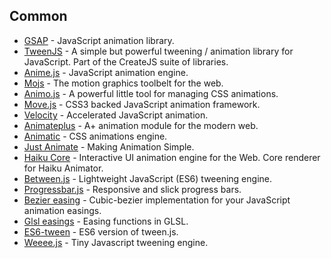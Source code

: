 ## Common

  * [GSAP](https://github.com/greensock/GSAP) \- JavaScript animation library.
  * [TweenJS](https://github.com/CreateJS/TweenJS) \- A simple but powerful tweening / animation library for JavaScript. Part of the CreateJS suite of libraries.
  * [Anime.js](https://github.com/juliangarnier/anime) \- JavaScript animation engine.
  * [Mojs](https://github.com/mojs/mojs) \- The motion graphics toolbelt for the web.
  * [Animo.js](https://github.com/ThrivingKings/animo.js) \- A powerful little tool for managing CSS animations.
  * [Move.js](https://github.com/visionmedia/move.js) \- CSS3 backed JavaScript animation framework.
  * [Velocity](https://github.com/julianshapiro/velocity) \- Accelerated JavaScript animation.
  * [Animateplus](https://github.com/bendc/animateplus) \- A+ animation module for the modern web.
  * [Animatic](https://github.com/lvivski/animatic) \- CSS animations engine.
  * [Just Animate](https://github.com/just-animate/just-animate) \- Making Animation Simple.
  * [Haiku Core](https://github.com/HaikuTeam/core) \- Interactive UI animation engine for the Web. Core renderer for Haiku Animator.
  * [Between.js](https://github.com/sasha240100/between.js) \- Lightweight JavaScript (ES6) tweening engine.
  * [Progressbar.js](https://github.com/kimmobrunfeldt/progressbar.js) \- Responsive and slick progress bars.
  * [Bezier easing](https://github.com/gre/bezier-easing) \- Cubic-bezier implementation for your JavaScript animation easings.
  * [Glsl easings](https://github.com/glslify/glsl-easings) \- Easing functions in GLSL.
  * [ES6-tween](https://github.com/tweenjs/es6-tween) \- ES6 version of tween.js.
  * [Weeee.js](https://github.com/sfi0zy/weeee) \- Tiny Javascript tweening engine.
